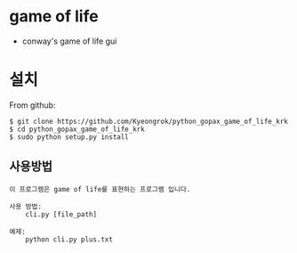 # game of life
* conway's game of life gui

# 설치
From github:
```shell
$ git clone https://github.com/Kyeongrok/python_gopax_game_of_life_krk
$ cd python_gopax_game_of_life_krk
$ sudo python setup.py install
```


## 사용방법
```
이 프로그램은 game of life를 표현하는 프로그램 입니다.

사용 방법:
    cli.py [file_path]

예제:
    python cli.py plus.txt






